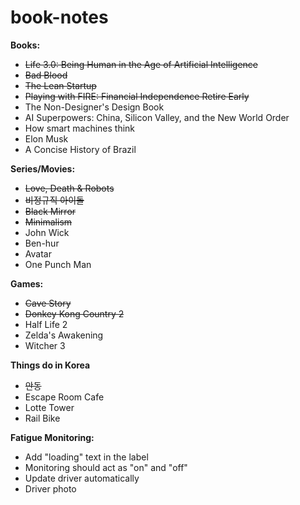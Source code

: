 # book-notes

<b> Books: </b>
<ul>
  <li><strike>Life 3.0: Being Human in the Age of Artificial Intelligence</strike></li>
  <li><strike>Bad Blood </strike></li>
  <li><strike> The Lean Startup </strike></li>
  <li><strike> Playing with FIRE: Financial Independence Retire Early </strike></li>
  <li> The Non-Designer's Design Book </li>
  <li> AI Superpowers: China, Silicon Valley, and the New World Order </li>
  <li> How smart machines think </li>
  <li> Elon Musk </li>
  <li> A Concise History of Brazil</li>
</ul>

<b> Series/Movies: </b>
<ul>
  <li><strike>Love, Death & Robots</strike></li>
  <li><strike>비정규직 아이돌</strike></li>
  <li><strike>Black Mirror</strike></li>
  <li><strike>Minimalism</strike></li>
  <li> John Wick </li>
  <li>Ben-hur</li>
  <li>Avatar</li>
  <li>One Punch Man</li>
</ul>

<b> Games: </b>
<ul>
  <li><strike>Cave Story</strike></li>
  <li><strike>Donkey Kong Country 2</strike></li>
  <li>Half Life 2</li>
  <li>Zelda's Awakening</li>
  <li>Witcher 3</li>
</ul>

<b> Things do in Korea </b>
<ul>
  <li><strike>안동</strike></li>
  <li>Escape Room Cafe</li>
  <li>Lotte Tower</li>
  <li>Rail Bike</li>
</ul>

<b> Fatigue Monitoring: </b>
<ul>
  <li> Add "loading" text in the label </li>
  <li> Monitoring should act as "on" and "off" </li>
  <li> Update driver automatically </li>
  <li> Driver photo </li>
</ul>



